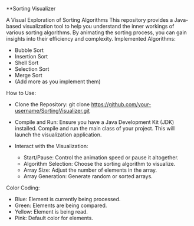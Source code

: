 **Sorting Visualizer

A Visual Exploration of Sorting Algorithms
This repository provides a Java-based visualization tool to help you understand the inner workings of various sorting algorithms. By animating the sorting process, you can gain insights into their efficiency and complexity.
Implemented Algorithms:
 * Bubble Sort
 * Insertion Sort
 * Shell Sort
 * Selection Sort
 * Merge Sort
 * (Add more as you implement them)
   
How to Use:
 * Clone the Repository:
   git clone https://github.com/your-username/SortingVisualizer.git

 * Compile and Run:
   Ensure you have a Java Development Kit (JDK) installed. Compile and run the main class of your project. This will launch the visualization application.
   
 * Interact with the Visualization:
   * Start/Pause: Control the animation speed or pause it altogether.
   * Algorithm Selection: Choose the sorting algorithm to visualize.
   * Array Size: Adjust the number of elements in the array.
   * Array Generation: Generate random or sorted arrays.
     
Color Coding:
 * Blue: Element is currently being processed.
 * Green: Elements are being compared.
 * Yellow: Element is being read.
 * Pink: Default color for elements.
